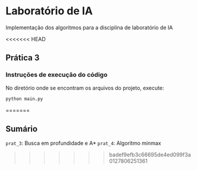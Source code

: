 # Laboratório de IA

Implementação dos algoritmos para a disciplina de laboratório de IA

<<<<<<< HEAD
## Prática 3

### Instruções de execução do código

No diretório onde se encontram os arquivos do projeto, execute: 
```bash
python main.py
```
=======
## Sumário

`prat_3`: Busca em profundidade e A*
`prat_4`: Algoritmo minmax
>>>>>>> badef9efb3c66695de4ed099f3a0127806251361
